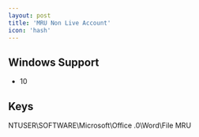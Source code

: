 ```yaml
---
layout: post
title: 'MRU Non Live Account'
icon: 'hash'
---
```


## Windows Support

- 10



## Keys

NTUSER\SOFTWARE\Microsoft\Office.0\Word\File MRU

